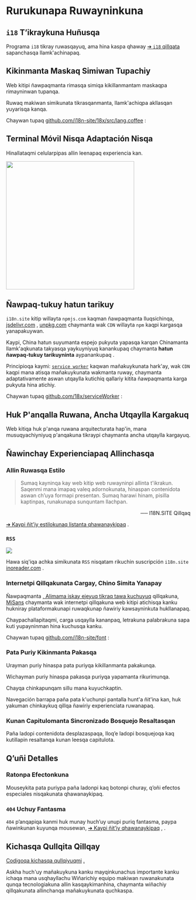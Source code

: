 # Rurukunapa Ruwayninkuna

## `i18` T’ikraykuna Huñusqa

Programa `i18` tikray ruwasqayuq, ama hina kaspa qhaway [➔ `i18` qillqata](/i18) sapanchasqa llamk'achinapaq.

## Kikinmanta Maskaq Simiwan Tupachiy

Web kitipi ñawpaqmanta rimasqa simiqa kikillanmantam maskaqpa rimayninwan tupanqa.

Ruwaq makiwan simikunata tikrasqanmanta, llamk'achiqpa akllasqan yuyarisqa kanqa.

Chaywan tupaq [github.com/i18n-site/18x/src/lang.coffee](https://github.com/i18n-site/18x/blob/main/src/lang.coffee) :

## Terminal Móvil Nisqa Adaptación Nisqa

Hinallataqmi celularpipas allin leenapaq experiencia kan.

<img src="//p.3ti.site/1721379497.avif" width="350px">

## <a rel=id href="#ha" id="ha"></a> Ñawpaq-tukuy hatun tarikuy

`i18n.site` kitip willayta `npmjs.com` kaqman ñawpaqmanta lluqsichinqa, [jsdelivr.com](//jsdelivr.com) , [unpkg.com](//unpkg.com) chaymanta wak `CDN` willayta `npm` kaqpi kargasqa yanapakuywan.

Kaypi, China hatun suyumanta espejo pukyuta yapasqa karqan Chinamanta llamk'aqkunata takyasqa yaykuyniyuq kanankupaq chaymanta **hatun ñawpaq-tukuy tarikuyninta** aypanankupaq .

Principioqa kaymi: [`service worker`](https://developer.mozilla.org/docs/Web/API/Service_Worker_API) kaqwan mañakuykunata hark'ay, wak `CDN` kaqpi mana atisqa mañakuykunata wakmanta ruway, chaymanta adaptativamente aswan utqaylla kutichiq qallariy kitita ñawpaqmanta karga pukyuta hina atichiy.

Chaywan tupaq [github.com/18x/serviceWorker](https://github.com/i18n-site/18x/tree/main/serviceWorker) :

## Huk P'anqalla Ruwana, Ancha Utqaylla Kargakuq

Web kitiqa huk p'anqa ruwana arquitecturata hap'in, mana musuqyachiyniyuq p'anqakuna tikraypi chaymanta ancha utqaylla kargayuq.

## Ñawinchay Experienciapaq Allinchasqa

### Allin Ruwasqa Estilo

> Sumaq kayninqa kay web kitip web ruwayninpi allinta t'ikrakun.
> Saqenmi mana imapaq valeq adornokunata, hinaspan contenidota aswan ch’uya formapi presentan.
> Sumaq harawi hinam, pisilla kaptinpas, runakunapa sunquntam llachpan.

<p style="text-align:right">── I18N.SITE Qillqaq</p>

[➔ Kaypi ñit'iy estilokunaq listanta qhawanaykipaq](/i18n.site/md/styl) .

### `RSS`

![](//p.3ti.site/1725541085.avif)

Hawa siq'iqa achka simikunata `RSS` nisqatam rikuchin suscripción `i18n.site` [inoreader.com](//inoreader.com) .

### Internetpi Qillqakunata Cargay, Chino Simita Yanapay

Ñawpaqmanta [, Alimama iskay ejeyuq tikraq tawa kuchuyuq](https://www.iconfont.cn/fonts/detail?cnid=pOvFIr086ADR) qillqakuna, [MiSans](https://hyperos.mi.com/font/zh/download/) chaymanta wak internetpi qillqakuna web kitipi atichisqa kanku hukniray plataformakunapi ruwaqkunap ñawiriy kawsayninkuta hukllanapaq.

Chaypachallapitaqmi, carga usqaylla kananpaq, letrakuna palabrakuna sapa kuti yupayninman hina kuchusqa kanku.

Chaywan tupaq [github.com/i18n-site/font](https://github.com/i18n-site/font) :

### Pata Puriy Kikinmanta Pakasqa

Urayman puriy hinaspa pata puriyqa kikillanmanta pakakunqa.

Wichayman puriy hinaspa pakasqa puriyqa yapamanta rikurimunqa.

Chayqa chinkapunqam sillu mana kuyuchkaptin.

Navegación barrapa paña pata k'uchunpi pantalla hunt'a ñit'ina kan, huk yakuman chinkaykuq qillqa ñawiriy experienciata ruwanapaq.

### Kunan Capitulomanta Sincronizado Bosquejo Resaltasqan

Paña ladopi contenidota desplazaspaqa, lloq’e ladopi bosquejoqa kaq kutillapin resaltanqa kunan leesqa capitulota.

## Q’uñi Detalles

### Ratonpa Efectonkuna

Mouseykita pata puriypa paña ladonpi kaq botonpi churay, q’oñi efectos especiales nisqakunata qhawanaykipaq.

### `404` Uchuy Fantasma

`404` p’anqapiqa kanmi huk munay huch’uy unupi puriq fantasma, paypa ñawinkunan kuyunqa mousewan, [➔ Kaypi ñit’iy qhawanaykipaq](/404) , .

## Kichasqa Qullqita Qillqay

[Codigoqa kichasqa qullqiyuqmi](/i18n.site/c/src) [.](//groups.google.com/u/2/g/i18n-site)

Askha huch'uy mañakuykuna kanku mayqinkunachus importante kanku ichaqa mana usqhayllachu Wiñarichiy equipo makiwan ruwanakunata qunqa tecnologiakuna allin kasqaykimanhina, chaymanta wiñachiy qillqakunata allinchanqa mañakuykunata quchkaspa.